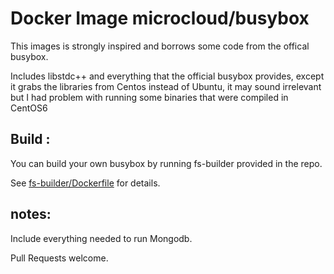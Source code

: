 # Docker Image microcloud/busybox


This images is strongly inspired and borrows some code from the offical busybox.

Includes libstdc++ and everything that the official busybox provides, except it grabs the libraries from Centos instead of Ubuntu, it may sound irrelevant but I had problem with running some binaries that were compiled in CentOS6 


## Build :
You can build your own busybox by running fs-builder provided in the repo.

See [fs-builder/Dockerfile](https://github.com/microcloud-io/docker-images/blob/master/busybox/fs-builder/Dockerfile) for details.



## notes:
Include everything needed to run Mongodb.


Pull Requests welcome.
